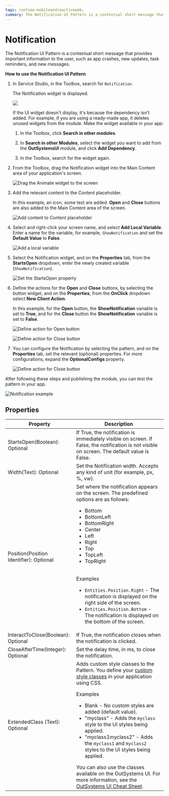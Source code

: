 ```yaml
---
tags: runtime-mobileandreactiveweb;  
summary: The Notification UI Pattern is a contextual short message that provides important information to the user. 
---
```


# Notification

The Notification UI Pattern is a contextual short message that provides important information to the user, such as app crashes, new updates, task reminders, and new messages.

**How to use the Notification UI Pattern**

1. In Service Studio, in the Toolbox, search for `Notification`.

    The Notification widget is displayed.

    ![](<images/notification-widget-ss.png>)

    If the UI widget doesn't display, it's because the dependency isn't added. For example, if you are using a ready-made app, it deletes unused widgets from the module. Make the widget available in your app:

    1. In the Toolbox, click **Search in other modules**.

    1. In **Search in other Modules**, select the widget you want to add from the **OutSystemsUI** module, and click **Add Dependency**.

    1. In the Toolbox, search for the widget again.

1. From the Toolbox, drag the Notification widget into the Main Content area of your application's screen.

    ![Drag the Animate widget to the screen](<images/notification-dragwidget-ss.png>)

 1. Add the relevant content to the Content placeholder. 

    In this example, an icon, some text are added. **Open** and **Close** buttons are also added to the Main Content area of the screen.

    ![Add content to Content placeholder](<images/notification-content-ss.png>)

1. Select and right-click your screen name, and select **Add Local Variable**. Enter a name for the variable, for example, ``ShowNotification`` and set the **Default Value** to **False**.

    ![Add a local variable](<images/notification-variable-ss.png>)

1. Select the Notification widget, and on the **Properties** tab, from the **StartsOpen** dropdown, enter the newly created variable (``ShowNotification``). 

    ![Set the StartsOpen property ](<images/notification-startopen-ss.png>)

1. Define the actions for the **Open** and **Close** buttons, by selecting the button widget, and on the **Properties**, from the **OnClick** dropdown select **New Client Action**.

    In this example, for the **Open** button, the **ShowNotification** variable is set to **True**, and for the **Close** button the **ShowNotification** variable is set to **False**.

    ![Define action for Open button](<images/notification-open-ss.png>)

    ![Define action for Close button](<images/notification-close-ss.png>)

1. You can configure the Notification by selecting the pattern, and on the **Properties** tab, set the relevant (optional) properties. For more configurations, expand the **OptionalConfigs** property.

    ![Define action for Close button](<images/notification-properties-ss.png>)

After following these steps and publishing the module, you can test the pattern in your app.

![Notification example](<images/notification-example.png>)

## Properties

| Property |  Description |
|---|---|
|StartsOpen(Boolean): Optional | If True, the notification is immediately visible on screen. If False, the notification is not visible on screen. The default value is False. |
|Width(Text): Optional|Set the Notification width. Accepts any kind of unit (for example, px, %, vw).|
|Position(Position Identifier): Optional|Set where the notification appears on the screen. The predefined options are as follows:<ul><li>Bottom</li><li>BottomLeft</li><li>BottomRight</li><li>Center</li><li>Left</li><li>Right</li><li>Top</li><li>TopLeft</li><li>TopRight</li></ul><br/>Examples<ul><li>``Entities.Position.Right`` - The notification is displayed on the right side of the screen.</li><li>``Entities.Position.Bottom`` - The notification is displayed on the bottom of the screen.</li>|
|InteractToClose(Boolean): Optional|If True, the notification closes when the notification is clicked. |
|CloseAfterTime(Integer): Optional|Set the delay time, in ms, to close the notification.|
|ExtendedClass (Text): Optional| Adds custom style classes to the Pattern. You define your [custom style classes](../../../../../develop/ui/look-feel/css.md) in your application using CSS. <p>Examples <ul><li>Blank - No custom styles are added (default value).</li><li>"myclass" - Adds the ``myclass`` style to the UI styles being applied.</li><li>"myclass1myclass2" - Adds the ``myclass1`` and ``myclass2`` styles to the UI styles being applied.</li></ul></p>You can also use the classes available on the OutSystems UI. For more information, see the [OutSystems UI Cheat Sheet](https://outsystemsui.outsystems.com/OutSystemsUIWebsite/CheatSheet). |
